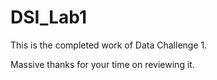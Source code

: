 # DSI_Lab1
This is the completed work of Data Challenge 1. 

Massive thanks for your time on reviewing it.
